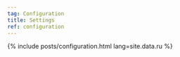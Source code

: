 ```yaml
---
tag: Configuration
title: Settings
ref: configuration
---
```


{% include posts/configuration.html lang=site.data.ru %}
